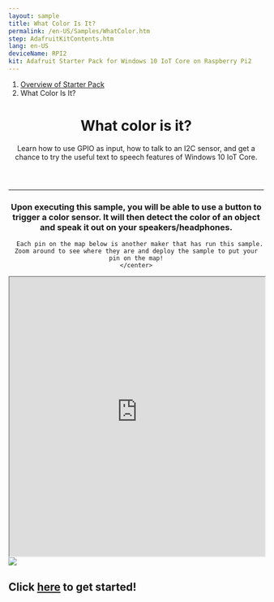 ```yaml
---
layout: sample
title: What Color Is It?
permalink: /en-US/Samples/WhatColor.htm
step: AdafruitKitContents.htm
lang: en-US
deviceName: RPI2
kit: Adafruit Starter Pack for Windows 10 IoT Core on Raspberry Pi2
---
```


<div class="row">
  <div class="col-xs-24">
    <ol class="breadcrumb">
      <li><a href="{{site.baseurl}}/{{page.lang}}/Docs/AdafruitMakerKit">Overview of Starter Pack</a></li>
      <li class="active">What Color Is It?</li>
    </ol>
    <header class="page-title-header remove-top-margin">
      <h1 class="page-title">What color is it?</h1>
      <div class="page-subtitle">Learn how to use GPIO as input, how to talk to an I2C sensor, and get a chance to try the useful text to speech features of Windows 10 IoT Core.</div>
    </header>
  </div>
</div>

<hr/>

<div class="row">
  <div class="col-xs-24">
    <center>
      <h3>Upon executing this sample, you will be able to use a button to trigger a color sensor. It will then detect the color of an object and speak it out on your speakers/headphones.</h3>
      
      Each pin on the map below is another maker that has run this sample. Zoom around to see where they are and deploy the sample to put your pin on the map!
    </center>
  </div>
</div>

<iframe class="maker-kit" src="https://adafruitsample.azurewebsites.net/cardViewer?lesson=205" width="100%" height="550px" scrolling="no"></iframe>

<div class="row projectRow">
  <div class="col-md-12 col-xs-24">
    <img src="{{site.baseurl}}/Resources/images/AdafruitStarterPack/WhatColor.jpg">
  </div>
  <div class="col-md-12 col-xs-24">
    <h2 class="text-center thin-header">Click <a target="_blank" href="https://www.hackster.io/windows-iot/what-color-is-it">here</a> to get started!</h2>
  </div>
</div>



